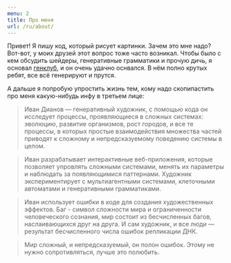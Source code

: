 ```yaml
---
menu: 2
title: Про меня
url: /ru/about/
---
```


Привет! Я пишу код, который рисует картинки. Зачем это мне надо? Вот-вот, у моих друзей этот вопрос тоже часто возникал. Чтобы было с кем обсудить шейдеры, генеративные грамматики и прочую дичь, я основал [генклуб](https://t.me/gen_c), и он очень удачно оснвался. В нём полно крутых ребят, все всё генерируют и прутся.

А дальше я попробую упростить жизнь тем, кому надо скопипастить про меня какую-нибудь инфу в третьем лице:

> Иван Дианов — генеративный художник, с помощью кода он исследует процессы, проявляющиеся в сложных системах: эволюцию, развитие организмов, рост городов, и все те процессы, в которых простые взаимодействия множества частей приводят к сложному и непредсказуемому поведению системы в целом.

> Иван разрабатывает интерактивные веб-приложения, которые позволяет упровлять сложными системами, менять их параметры и наблюдать за появляющимися паттернами. Художник экспериментирует с мультиагентными системами, клеточными автоматами и генеративными грамматиками.

> Иван использует ошибки в коде для создания художественных эффектов. Баг - символ сложности мира и ограниченности человеческого сознания, мир состоит из бесчисленных багов, наслаивающихся друг на друга. И сам художник, и все люди — результат бесчисленного числа ошибок репликации ДНК.

> Мир сложный, и непредсказуемый, он полон ошибок. Этому не нужно сопротивляться, лучше это полюбить.